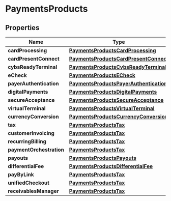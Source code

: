 
# PaymentsProducts

## Properties
Name | Type | Description | Notes
------------ | ------------- | ------------- | -------------
**cardProcessing** | [**PaymentsProductsCardProcessing**](PaymentsProductsCardProcessing.md) |  |  [optional]
**cardPresentConnect** | [**PaymentsProductsCardPresentConnect**](PaymentsProductsCardPresentConnect.md) |  |  [optional]
**cybsReadyTerminal** | [**PaymentsProductsCybsReadyTerminal**](PaymentsProductsCybsReadyTerminal.md) |  |  [optional]
**eCheck** | [**PaymentsProductsECheck**](PaymentsProductsECheck.md) |  |  [optional]
**payerAuthentication** | [**PaymentsProductsPayerAuthentication**](PaymentsProductsPayerAuthentication.md) |  |  [optional]
**digitalPayments** | [**PaymentsProductsDigitalPayments**](PaymentsProductsDigitalPayments.md) |  |  [optional]
**secureAcceptance** | [**PaymentsProductsSecureAcceptance**](PaymentsProductsSecureAcceptance.md) |  |  [optional]
**virtualTerminal** | [**PaymentsProductsVirtualTerminal**](PaymentsProductsVirtualTerminal.md) |  |  [optional]
**currencyConversion** | [**PaymentsProductsCurrencyConversion**](PaymentsProductsCurrencyConversion.md) |  |  [optional]
**tax** | [**PaymentsProductsTax**](PaymentsProductsTax.md) |  |  [optional]
**customerInvoicing** | [**PaymentsProductsTax**](PaymentsProductsTax.md) |  |  [optional]
**recurringBilling** | [**PaymentsProductsTax**](PaymentsProductsTax.md) |  |  [optional]
**paymentOrchestration** | [**PaymentsProductsTax**](PaymentsProductsTax.md) |  |  [optional]
**payouts** | [**PaymentsProductsPayouts**](PaymentsProductsPayouts.md) |  |  [optional]
**differentialFee** | [**PaymentsProductsDifferentialFee**](PaymentsProductsDifferentialFee.md) |  |  [optional]
**payByLink** | [**PaymentsProductsTax**](PaymentsProductsTax.md) |  |  [optional]
**unifiedCheckout** | [**PaymentsProductsTax**](PaymentsProductsTax.md) |  |  [optional]
**receivablesManager** | [**PaymentsProductsTax**](PaymentsProductsTax.md) |  |  [optional]



